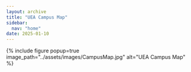 ```yaml
---
layout: archive
title: "UEA Campus Map"
sidebar:
  nav: "home"
date: 2025-01-10
---
```

{% include figure popup=true image_path="../assets/images/CampusMap.jpg" alt="UEA Campus Map" %}
